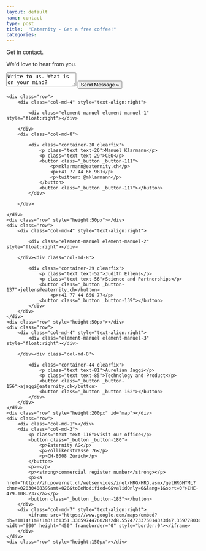 ```yaml
---
layout: default
name: contact
type: post
title:  "Eaternity - Get a free coffee!"
categories: 
---
```


<div class="container-hero container-hero-4 clearfix">
	<div class="container-hero-content container-hero-content-4 clearfix">
		<p class="hero-title hero-title-3">Get in contact.</p>
		<p class="hero-subtitle hero-subtitle-2">We'd love to hear from you.</p>
		<textarea class="_textarea">Write to us. What is on your mind?</textarea>
		<button onClick="window.location='contact.html';" class="_button _button-86">Send Message »</button>
	</div>
</div>

<div class="container">
	
	<div class="row">
		<div class="col-md-4" style="text-align:right">
			
			<div class="element-manuel element-manuel-1" style="float:right"></div>

		</div>
		<div class="col-md-8">
			
			<div class="container-20 clearfix">
				<p class="text text-26">Manuel Klarmann</p>
				<p class="text text-29">CEO</p>
				<button class="_button _button-111">
					<p>mklarmann@eaternity.ch</p>
					<p>+41 77 44 66 981</p>
					<p>twitter: @mklarmann</p>
				</button>
				<button class="_button _button-117"></button>
			</div>
			
		</div>
		
	</div>
	<div class="row" style="height:50px"></div>
	<div class="row">
		<div class="col-md-4" style="text-align:right">
			
			<div class="element-manuel element-manuel-2" style="float:right"></div>

		</div><div class="col-md-8">

			<div class="container-29 clearfix">
				<p class="text text-52">Judith Ellens</p>
				<p class="text text-56">Science and Partnerships</p>
				<button class="_button _button-137">jellens@eaternity.ch</button>
					<p>+41 77 44 656 77</p>
				<button class="_button _button-139"></button>
			</div>
		</div>
	</div>
	<div class="row" style="height:50px"></div>
	<div class="row">
		<div class="col-md-4" style="text-align:right">
			<div class="element-manuel element-manuel-3" style="float:right"></div>

		</div><div class="col-md-8">
	
			<div class="container-44 clearfix">
				<p class="text text-81">Aurelian Jaggi</p>
				<p class="text text-85">Technology and Product</p>
				<button class="_button _button-156">ajaggi@eaternity.ch</button>
				<button class="_button _button-162"></button>
			</div>
		</div>
	</div>
	<div class="row" style="height:200px" id="map"></div>
	<div class="row">
		<div class="col-md-1"></div>
		<div class="col-md-3">
			<p class="text text-116">Visit our office</p>
			<button class="_button _button-180">
				<p>Eaternity AG</p>
				<p>Zollikerstrasse 76</p>
				<p>CH-8008 Zürich</p>
			</button>
			<p>-</p>
			<p><strong>commercial register number</strong></p>
			<p><a href="http://zh.powernet.ch/webservices/inet/HRG/HRG.asmx/getHRGHTML?chnr=0203040839&amt=020&toBeModified=0&validOnly=0&lang=1&sort=0">CHE-479.108.237</a></p>
			<button class="_button _button-185"></button>
		</div>
		<div class="col-md-7" style="text-align:right">
			<iframe src="https://www.google.com/maps/embed?pb=!1m14!1m8!1m3!1d1351.3365974476028!2d8.55747733750143!3d47.35977803632386!3m2!1i1024!2i768!4f13.1!3m3!1m2!1s0x479aa7494dfb5b0d%3A0x86b57de8395886a6!2sZollikerstrasse+76%2C+8008+Z%C3%BCrich%2C+Schweiz!5e0!3m2!1sde!2s!4v1430407836358" width="600" height="450" frameborder="0" style="border:0"></iframe>
		</div>
	</div>
	<div class="row" style="height:150px"></div>
</div>
